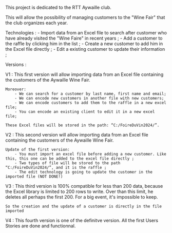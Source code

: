 This project is dedicated to the RTT Aywaille club.

This will allow the possibility of managing customers to the "Wine Fair" that the club organizes each year.

Technologies :
	- Import data from an Excel file to search after customer who have already visited the "Wine Faire" in recent years ;
	- Add a customer to the raffle by clicking him in the list ;
	- Create a new customer to add him in the Excel file directly ;
	- Edit a existing customer to update their information ;

Versions : 

V1 :
	This first version will allow importing data from an Excel file containing the customers of the Aywaille Wine Fair.

	Moreover:
		- We can search for a customer by last name, first name and email;
		- We can encode new customers in another file with new customers;
		- We can encode customers to add them to the raffle in a new excel file;
		- You can encode an existing client to edit it in a new excel file;

	These Excel files will be stored in the path: “C:/FoireDuVin2024/”.

V2 : 
	This second version will allow importing data from an Excel file containing the customers of the Aywaille Wine Fair.

	Update of the first version:
		- You must import an excel file before adding a new customer. Like this, this one can be added to the excel file directly ;
		- Two types of file will be stored to the path “C:/FoireDuVin2024/”, and it is the raffle ;
		- The edit technology is going to update the customer in the imported file (NOT DONE!)

V3 :
	This third version is 100% compatible for less than 200 data, because the Excel library is limited to 200 rows to write.
	Over than this limit, he deletes all perhaps the first 200.
	For a big event, it's impossible to keep.

	So the creation and the update of a customer is directly in the file imported

V4 :
	This fourth version is one of the definitve version. All the first Users Stories are done and functionnal.
	